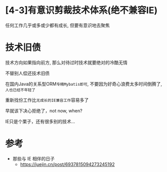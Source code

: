 # [4-3]有意识剪裁技术体系(绝不兼容IE)

任何工作几乎或多或少都有成长, 但要有意识地去聚焦

# 技术旧债

技术方向如果指向前方, 那么对待过时技术就要绝对的冷酷无情

不替别人偿还技术旧债

在国内Java的关系型ORM`专精Mybatis即可`, 不要因为好奇心浪费太多时间倒腾了, `人也已经不年轻了`

重新找份工作比`无成长的IE兼容工作`容易多了

早就该下决心拒绝了，not now, when?

IE只是个栗子，还有很多别的技术...

# 参考

- 那些与 IE 相伴的日子
  - https://juejin.cn/post/6937815094273245192